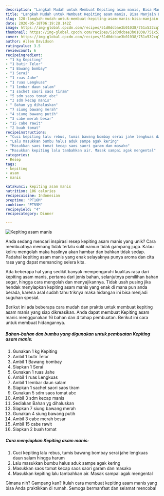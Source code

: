 ```yaml
---
description: "Langkah Mudah untuk Membuat Kepiting asam manis, Bisa Manjain Lidah"
title: "Langkah Mudah untuk Membuat Kepiting asam manis, Bisa Manjain Lidah"
slug: 120-langkah-mudah-untuk-membuat-kepiting-asam-manis-bisa-manjain-lidah
date: 2020-05-18T06:19:28.142Z
image: https://img-global.cpcdn.com/recipes/51d0dcbae3b01038/751x532cq70/kepiting-asam-manis-foto-resep-utama.jpg
thumbnail: https://img-global.cpcdn.com/recipes/51d0dcbae3b01038/751x532cq70/kepiting-asam-manis-foto-resep-utama.jpg
cover: https://img-global.cpcdn.com/recipes/51d0dcbae3b01038/751x532cq70/kepiting-asam-manis-foto-resep-utama.jpg
author: Allen Davidson
ratingvalue: 3.5
reviewcount: 6
recipeingredient:
- "1 kg Kepiting"
- "1 butir Telor"
- "1 Bawang bombay"
- "1 Serai"
- "1 ruas Jahe"
- "1 ruas Lengkuas"
- "1 lembar daun salam"
- "1 sachet saori saos tiram"
- "5 sdm saos tomat abc"
- "3 sdm kecap manis"
- " Bahan yg dihaluskan"
- "7 siung bawang merah"
- "4 siung bawang putih"
- "3 cabe merah besar"
- "15 cabe rawit"
- "2 buah tomat"
recipeinstructions:
- "Cuci kepiting lalu rebus, tumis bawang bombay serai jahe lengkuas daun salam hingga harum"
- "Lalu masukkan bumbu halus aduk sampe agak kering"
- "Masukkan saos tomat kecap saos saori garam dan masako"
- "Masukkan kepiting lalu tambahkan air. Masak sampai agak mengental"
categories:
- Resep
tags:
- kepiting
- asam
- manis

katakunci: kepiting asam manis 
nutrition: 106 calories
recipecuisine: Indonesian
preptime: "PT16M"
cooktime: "PT55M"
recipeyield: "4"
recipecategory: Dinner

---
```



![Kepiting asam manis](https://img-global.cpcdn.com/recipes/51d0dcbae3b01038/751x532cq70/kepiting-asam-manis-foto-resep-utama.jpg)

Anda sedang mencari inspirasi resep kepiting asam manis yang unik? Cara membuatnya memang tidak terlalu sulit namun tidak gampang juga. Kalau keliru mengolah maka hasilnya akan hambar dan bahkan tidak sedap. Padahal kepiting asam manis yang enak selayaknya punya aroma dan cita rasa yang dapat memancing selera kita.

Ada beberapa hal yang sedikit banyak mempengaruhi kualitas rasa dari kepiting asam manis, pertama dari jenis bahan, selanjutnya pemilihan bahan segar, hingga cara mengolah dan menyajikannya. Tidak usah pusing jika hendak menyiapkan kepiting asam manis yang enak di mana pun anda berada, karena asal sudah tahu triknya maka hidangan ini bisa menjadi suguhan spesial.




Berikut ini ada beberapa cara mudah dan praktis untuk membuat kepiting asam manis yang siap dikreasikan. Anda dapat membuat Kepiting asam manis menggunakan 16 bahan dan 4 tahap pembuatan. Berikut ini cara untuk membuat hidangannya.

<!--inarticleads1-->

##### Bahan-bahan dan bumbu yang digunakan untuk pembuatan Kepiting asam manis:

1. Gunakan 1 kg Kepiting
1. Ambil 1 butir Telor
1. Ambil 1 Bawang bombay
1. Siapkan 1 Serai
1. Gunakan 1 ruas Jahe
1. Ambil 1 ruas Lengkuas
1. Ambil 1 lembar daun salam
1. Siapkan 1 sachet saori saos tiram
1. Gunakan 5 sdm saos tomat abc
1. Ambil 3 sdm kecap manis
1. Sediakan  Bahan yg dihaluskan
1. Siapkan 7 siung bawang merah
1. Gunakan 4 siung bawang putih
1. Ambil 3 cabe merah besar
1. Ambil 15 cabe rawit
1. Siapkan 2 buah tomat




<!--inarticleads2-->

##### Cara menyiapkan Kepiting asam manis:

1. Cuci kepiting lalu rebus, tumis bawang bombay serai jahe lengkuas daun salam hingga harum
1. Lalu masukkan bumbu halus aduk sampe agak kering
1. Masukkan saos tomat kecap saos saori garam dan masako
1. Masukkan kepiting lalu tambahkan air. Masak sampai agak mengental




Gimana nih? Gampang kan? Itulah cara membuat kepiting asam manis yang bisa Anda praktikkan di rumah. Semoga bermanfaat dan selamat mencoba!
